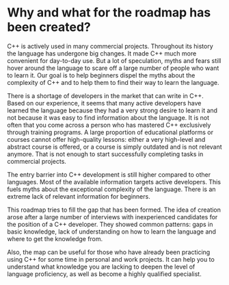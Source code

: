 # Why and what for the roadmap has been created?

C++ is actively used in many commercial projects. Throughout its history the language has undergone big changes. It made C++ much more convenient for day-to-day use. But a lot of speculation, myths and fears still hover around the language to scare off a large number of people who want to learn it. Our goal is to help beginners dispel the myths about the complexity of C++ and to help them to find their way to learn the language.

There is a shortage of developers in the market that can write in C++. Based on our experience, it seems that many active developers have learned the language because they had a very strong desire to learn it and not because it was easy to find information about the language. It is not often that you come across a person who has mastered C++ exclusively through training programs. A large proportion of educational platforms or courses cannot offer high-quality lessons: either a very high-level and abstract course is offered, or a course is simply outdated and is not relevant anymore. That is not enough to start successfully completing tasks in commercial projects.

The entry barrier into C++ development is still higher compared to other languages. Most of the available information targets active developers. This fuels myths about the exceptional complexity of the language. There is an extreme lack of relevant information for beginners.

This roadmap tries to fill the gap that has been formed. The idea of creation arose after a large number of interviews with inexperienced candidates for the position of a C++ developer. They showed common patterns: gaps in basic knowledge, lack of understanding on how to learn the language and where to get the knowledge from.

Also, the map can be useful for those who have already been practicing using C++ for some time in personal and work projects. It can help you to understand what knowledge you are lacking to deepen the level of language proficiency, as well as become a highly qualified specialist.

